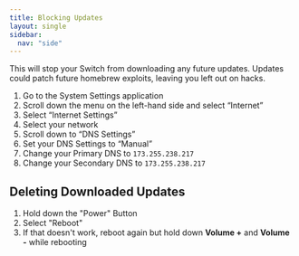 ```yaml
---
title: Blocking Updates
layout: single
sidebar:
  nav: "side"
---
```


This will stop your Switch from downloading any future updates. Updates could patch future homebrew exploits, leaving you left out on hacks.

1. Go to the System Settings application
2. Scroll down the menu on the left-hand side and select “Internet”
3. Select “Internet Settings”
4. Select your network
5. Scroll down to “DNS Settings”
6. Set your DNS Settings to “Manual”
7. Change your Primary DNS to `173.255.238.217`
7. Change your Secondary DNS to `173.255.238.217`

## Deleting Downloaded Updates

1. Hold down the "Power" Button
2. Select "Reboot"
3. If that doesn't work, reboot again but hold down **Volume +** and **Volume -** while rebooting
